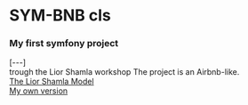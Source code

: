 # SYM-BNB  cls
### My first symfony project  
[---]  
trough the Lior Shamla workshop The project is an Airbnb-like.  
[The Lior Shamla Model]("http://formation-symfony-lca.herokuapp.com/")  
[My own version]("#")    
